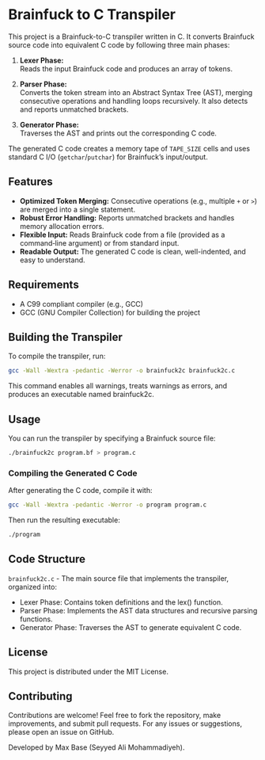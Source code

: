 # Brainfuck to C Transpiler

This project is a Brainfuck-to-C transpiler written in C. It converts Brainfuck source code into equivalent C code by following three main phases:

1. **Lexer Phase:**  
   Reads the input Brainfuck code and produces an array of tokens.

2. **Parser Phase:**  
   Converts the token stream into an Abstract Syntax Tree (AST), merging consecutive operations and handling loops recursively. It also detects and reports unmatched brackets.

3. **Generator Phase:**  
   Traverses the AST and prints out the corresponding C code.

The generated C code creates a memory tape of `TAPE_SIZE` cells and uses standard C I/O (`getchar`/`putchar`) for Brainfuck’s input/output.

## Features

- **Optimized Token Merging:** Consecutive operations (e.g., multiple `+` or `>`) are merged into a single statement.
- **Robust Error Handling:** Reports unmatched brackets and handles memory allocation errors.
- **Flexible Input:** Reads Brainfuck code from a file (provided as a command‑line argument) or from standard input.
- **Readable Output:** The generated C code is clean, well-indented, and easy to understand.

## Requirements

- A C99 compliant compiler (e.g., GCC)
- GCC (GNU Compiler Collection) for building the project

## Building the Transpiler

To compile the transpiler, run:

```bash
gcc -Wall -Wextra -pedantic -Werror -o brainfuck2c brainfuck2c.c
```

This command enables all warnings, treats warnings as errors, and produces an executable named brainfuck2c.

## Usage

You can run the transpiler by specifying a Brainfuck source file:

```bash
./brainfuck2c program.bf > program.c
```

### Compiling the Generated C Code

After generating the C code, compile it with:

```bash
gcc -Wall -Wextra -pedantic -Werror -o program program.c
```

Then run the resulting executable:

```bash
./program
```

## Code Structure

`brainfuck2c.c` - The main source file that implements the transpiler, organized into:

  - Lexer Phase: Contains token definitions and the lex() function.
  - Parser Phase: Implements the AST data structures and recursive parsing functions.
  - Generator Phase: Traverses the AST to generate equivalent C code.

## License

This project is distributed under the MIT License.

## Contributing

Contributions are welcome! Feel free to fork the repository, make improvements, and submit pull requests. For any issues or suggestions, please open an issue on GitHub.

Developed by Max Base (Seyyed Ali Mohammadiyeh).
